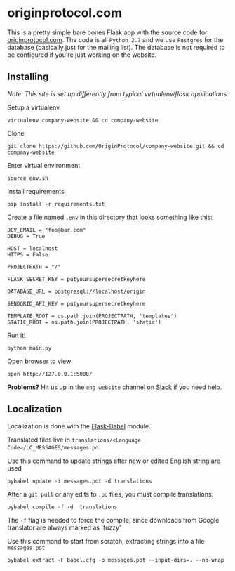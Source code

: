 # originprotocol.com

This is a pretty simple bare bones Flask app with the source code for [originprotocol.com](https://www.originprotocol.com). The code is all `Python 2.7` and we use `Postgres` for the database (basically just for the mailing list). The database is not required to be configured if you're just working on the website.

## Installing
_Note: This site is set up differently from typical virtualenv/flask applications._

Setup a virtualenv
```
virtualenv company-website && cd company-website
```

Clone
```
git clone https://github.com/OriginProtocol/company-website.git && cd company-website
```

Enter virtual environment
```
source env.sh
```

Install requirements
```
pip install -r requirements.txt
```

Create a file named `.env`  in this directory that looks something like this:

    DEV_EMAIL = "foo@bar.com"
    DEBUG = True

    HOST = localhost
    HTTPS = False

    PROJECTPATH = "/"

    FLASK_SECRET_KEY = putyoursupersecretkeyhere

    DATABASE_URL = postgresql://localhost/origin

    SENDGRID_API_KEY = putyoursupersecretkeyhere

    TEMPLATE_ROOT = os.path.join(PROJECTPATH, 'templates')
    STATIC_ROOT = os.path.join(PROJECTPATH, 'static')

Run it!
```
python main.py
```

Open browser to view
```
open http://127.0.0.1:5000/
```

**Problems?** Hit us up in the `eng-website` channel on [Slack](https://slack.originprotocol.com) if you need help.

## Localization

Localization is done with the [Flask-Babel](https://pythonhosted.org/Flask-Babel/) module.

Translated files live in `translations/<Language Code>/LC_MESSAGES/messages.po`.


Use this command to update strings after new or edited English string are used
```
pybabel update -i messages.pot -d translations
```

After a `git pull` or any edits to `.po` files, you must compile translations:
```
pybabel compile -f -d  translations
```
The `-f` flag is needed to force the compile, since downloads from Google translator are always marked as 'fuzzy'

Use this command to start from scratch, extracting strings into a file `messages.pot`
```
pybabel extract -F babel.cfg -o messages.pot --input-dirs=. --no-wrap
```
